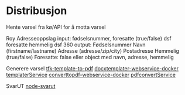 # Distribusjon

Hente varsel fra kø/API for å motta varsel

Roy
    Adresseoppslag
        input: fødselsnummer, foresatte (true/false)
        dsf
        foresatte
        hemmelig
            dsf
            360
        output:
            Fødselsnummer
            Navn (firstname/lastname)
            Adresse (adresse/zip/city)
            Postadresse
            Hemmelig (true/false)
            Foresatte: false eller object med navn, adresse, hemmelig
    
Generere varsel
    [tfk-template-to-pdf](https://github.com/telemark/tfk-template-to-pdf)
    [docxtemplater-webservice-docker](https://github.com/telemark/docxtemplater-webservice-docker)
        [templaterService](https://templater.service.t-fk.no/)
    [converttopdf-webservice-docker](https://github.com/telemark/converttopdf-webservice-docker)
        [pdfconvertService](https://pdfconvert.service.t-fk.no/)

SvarUT
    [node-svarut](https://github.com/telemark/node-svarut)